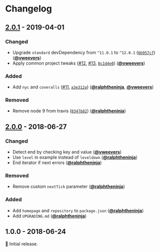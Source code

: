 # Changelog

## [2.0.1] - 2019-04-01

### Changed

- Upgrade `standard` devDependency from `^11.0.1` to `^12.0.1` ([`6b957cf`](https://github.com/Level/concat-iterator/commit/6b957cf)) ([**@vweevers**](https://github.com/vweevers))
- Apply common project tweaks ([#12](https://github.com/Level/concat-iterator/issues/12), [#13](https://github.com/Level/concat-iterator/issues/13), [`0c1d4e0`](https://github.com/Level/concat-iterator/commit/0c1d4e0)) ([**@vweevers**](https://github.com/vweevers))

### Added

- Add `nyc` and `coveralls` ([#11](https://github.com/Level/concat-iterator/issues/11), [`a3e312a`](https://github.com/Level/concat-iterator/commit/a3e312a)) ([**@ralphtheninja**](https://github.com/ralphtheninja), [**@vweevers**](https://github.com/vweevers))

### Removed

- Remove node 9 from travis ([`0347b82`](https://github.com/Level/concat-iterator/commit/0347b82)) ([**@ralphtheninja**](https://github.com/ralphtheninja))

## [2.0.0] - 2018-06-27

### Changed

- Detect end by checking key and value ([**@vweevers**](https://github.com/vweevers))
- Use `level` in example instead of `leveldown` ([**@ralphtheninja**](https://github.com/ralphtheninja))
- End iterator if next errors ([**@ralphtheninja**](https://github.com/ralphtheninja))

### Removed

- Remove custom `nextTick` parameter ([**@ralphtheninja**](https://github.com/ralphtheninja))

### Added

- Add `homepage` and `repository` to `package.json` ([**@ralphtheninja**](https://github.com/ralphtheninja))
- Add `UPGRADING.md` ([**@ralphtheninja**](https://github.com/ralphtheninja))

## 1.0.0 - 2018-06-24

:seedling: Initial release.

[2.0.1]: https://github.com/Level/concat-iterator/compare/v2.0.0...v2.0.1

[2.0.0]: https://github.com/Level/concat-iterator/compare/v1.0.0...v2.0.0
